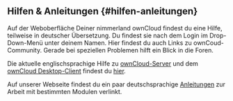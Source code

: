 ## Hilfen & Anleitungen {#hilfen-anleitungen}

Auf der Weboberfläche Deiner nimmerland ownCloud findest du eine Hilfe, teilweise in deutscher Übersetzung. Du findest sie nach dem Login im Drop-Down-Menü unter deinem Namen. Hier findest du auch Links zu ownCoud-Community. Gerade bei speziellen Problemen hilft ein Blick in die Foren.

Die aktuelle englischsprachige Hilfe zu [ownCloud-Server](https://doc.owncloud.org/server/8.0/user_manual/) und dem [ownCloud Desktop-Client](https://doc.owncloud.org/desktop/1.8/) findest du [hier](http://doc.owncloud.org/).

Auf unserer Webseite findest du ein paar deutschsprachige [Anleitungen](https://nimmerland.de/anleitungen.html) zur Arbeit mit bestimmten Modulen verlinkt.